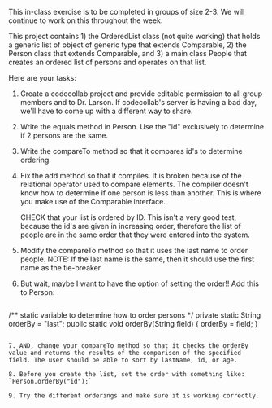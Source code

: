 This in-class exercise is to be completed in groups of size 2-3. We will continue to work on this throughout the week.

This project contains 1) the OrderedList class (not quite working) that holds a generic list of object of generic type that extends Comparable, 2) the Person class that extends Comparable, and 3) a main class People that creates an ordered list of persons and operates on that list.

Here are your tasks:

1. Create a codecollab project and provide editable permission to all group members and to Dr. Larson. If codecollab's server is having a bad day, we'll have to come up with a different way to share.

2. Write the equals method in Person. Use the "id" exclusively to determine if 2 persons are the same.

3. Write the compareTo method so that it compares id's to determine ordering.

4. Fix the add method so that it compiles. It is broken because of the relational operator used to compare elements. The compiler doesn't know how to determine if one person is less than another. This is where you make use of the Comparable interface.

	CHECK that your list is ordered by ID. This isn't a very good test, because the id's are given in increasing order, therefore the list of people are in the same order that they were entered into the system.

5. Modify the compareTo method so that it uses the last name to order people. NOTE: If the last name is the same, then it should use the first name as the tie-breaker.

6. But wait, maybe I want to have the option of setting the order!! Add this to Person:

	```
/** static variable to determine how to order persons */
private static String orderBy = "last";
public static void orderBy(String field) { orderBy = field; }
```

7. AND, change your compareTo method so that it checks the orderBy value and returns the results of the comparison of the specified field. The user should be able to sort by lastName, id, or age.

8. Before you create the list, set the order with something like: `Person.orderBy("id");`

9. Try the different orderings and make sure it is working correctly.
